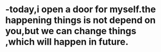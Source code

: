 # -today,i open a door for myself.the happening things is not depend on you,but we can change things ,which will happen in future. 
